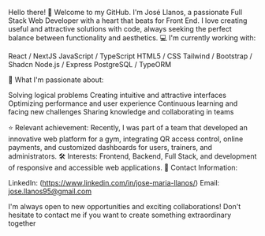 Hello there! 👋
Welcome to my GitHub. I'm José Llanos, a passionate Full Stack Web Developer with a heart that beats for Front End. I love creating useful and attractive solutions with code, always seeking the perfect balance between functionality and aesthetics.
💻 I'm currently working with:

React / NextJS
JavaScript / TypeScript
HTML5 / CSS
Tailwind / Bootstrap / Shadcn
Node.js / Express
PostgreSQL / TypeORM

🚀 What I'm passionate about:

Solving logical problems
Creating intuitive and attractive interfaces
Optimizing performance and user experience
Continuous learning and facing new challenges
Sharing knowledge and collaborating in teams

⭐ Relevant achievement:
Recently, I was part of a team that developed an innovative web platform for a gym, integrating QR access control, online payments, and customized dashboards for users, trainers, and administrators.
🛠️ Interests:
Frontend, Backend, Full Stack, and development of responsive and accessible web applications.
📲 Contact Information:

LinkedIn: (https://www.linkedin.com/in/jose-maria-llanos/)
Email: jose.llanos95@gmail.com

I'm always open to new opportunities and exciting collaborations! Don't hesitate to contact me if you want to create something extraordinary together

